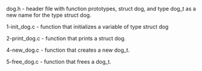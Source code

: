 dog.h - header file with function prototypes, struct dog, and type dog_t as a new name for the type struct dog.

1-init_dog.c - function that initializes a variable of type struct dog

2-print_dog.c - function that prints a struct dog.

4-new_dog.c - function that creates a new dog_t.

5-free_dog.c - function that frees a dog_t.
